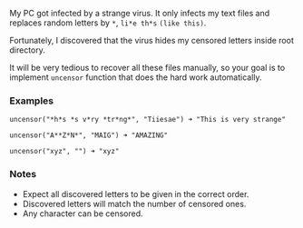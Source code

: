 My PC got infected by a strange virus. It only infects my text files and replaces random letters by `*`, `li*e th*s` `(like this)`.

Fortunately, I discovered that the virus hides my censored letters inside root directory.

It will be very tedious to recover all these files manually, so your goal is to implement `uncensor` function that does the hard work automatically.

### Examples

```
uncensor("*h*s *s v*ry *tr*ng*", "Tiiesae") ➜ "This is very strange"

uncensor("A**Z*N*", "MAIG") ➜ "AMAZING"

uncensor("xyz", "") ➜ "xyz"
```


### Notes
  - Expect all discovered letters to be given in the correct order.
  - Discovered letters will match the number of censored ones.
  - Any character can be censored.